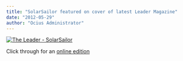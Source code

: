 ```yaml
---
title: "SolarSailor featured on cover of latest Leader Magazine"
date: "2012-05-29"
author: "Ocius Administrator"
---
```


[![](http://solarsailor.com/wp-content/uploads/2012/05/44-1024x903.png "The Leader - SolarSailor")](http://businessleader.realviewtechnologies.com/?iid=62627)

Click through for an [online edition](http://businessleader.realviewtechnologies.com/?iid=62627)
